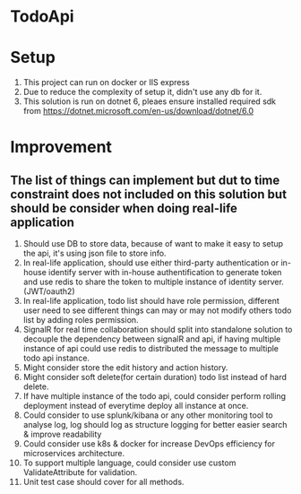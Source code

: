 # TodoApi
# Setup

1. This project can run on docker or IIS express
2. Due to reduce the complexity of setup it, didn't use any db for it.
3. This solution is run on dotnet 6, pleaes ensure installed required sdk from https://dotnet.microsoft.com/en-us/download/dotnet/6.0

# Improvement

## The list of things can implement but dut to time constraint does not included on this solution but should be consider when doing real-life application

1. Should use DB to store data, because of want to make it easy to setup the api, it's using json file to store info.
2. In real-life application, should use either third-party authentication or in-house identify server with in-house authentification to generate token and use redis to share the token to multiple instance of identity server. (JWT/oauth2)
3. In real-life application, todo list should have role permission, different user need to see different things can may or may not modify others todo list by adding roles permission.
4. SignalR for real time collaboration should split into standalone solution to decouple the dependency between signalR and api, if having multiple instance of api could use redis to distributed the message to multiple todo api instance.
5. Might consider store the edit history and action history.
6. Might consider soft delete(for certain duration) todo list instead of hard delete.
7. If have multiple instance of the todo api, could consider perform rolling deployment instead of everytime deploy all instance at once.
8. Could consider to use splunk/kibana or any other monitoring tool to analyse log, log should log as structure logging for better easier search & improve readability
9. Could consider use k8s & docker for increase DevOps efficiency for microservices architecture.
10. To support multiple language, could consider use custom ValidateAttribute for validation.
11. Unit test case should cover for all methods.
